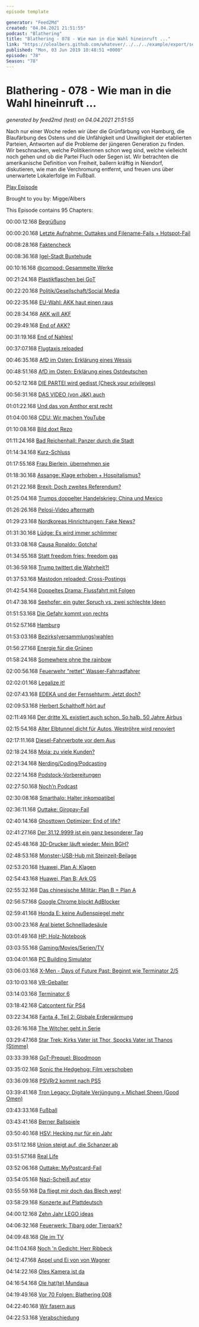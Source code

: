 ```yaml
---
episode template

generator: "Feed2Md"
created: "04.04.2021 21:51:55"
podcast: "Blathering"
title: "Blathering - 078 - Wie man in die Wahl hineinruft ..."
link: "https://olealbers.github.com/whatever/../../../example/export/seasons/4/2019/6/Blathering - 078 - Wie man in die Wahl hineinruft ....md"
published: "Mon, 03 Jun 2019 10:48:51 +0000"
episode: "78"
Season: "78"
---
```


# Blathering - 078 - Wie man in die Wahl hineinruft ...
_generated by feed2md (test) on 04.04.2021 21:51:55_

Nach nur einer Woche reden wir über die Grünfärbung von Hamburg, die Blaufärbung des Ostens und die Unfähigkeit und Unwilligkeit der etablierten Parteien, Antworten auf die Probleme der jüngeren Generation zu finden. Wir beschnacken, welche Politikerinnen schon weg sind, welche vielleicht noch gehen und ob die Partei Fluch oder Segen ist. Wir betrachten die amerikanische Definition von Freiheit, ballern kräftig in Niendorf, diskutieren, wie man die Verchromung entfernt, und freuen uns über unerwartete Lokalerfolge im Fußball.

[Play Episode](https://www.blathering.de/podlove/file/747/s/feed/c/mp3/blathering_078.mp3)

Brought to you by: Migge/Albers

This Episode contains 95 Chapters:


00:00:12.168 [Begrüßung]()

00:00:20.168 [Letzte Aufnahme: Outtakes und Filename-Fails + Hotspot-Fail](https://twitter.com/search?q=%226%2C5%22%20auphonic&src=typd&lang=de)

00:08:28.168 [Faktencheck]()

00:08:36.168 [Igel-Stadt Buxtehude](https://de.wikipedia.org/wiki/Der_Hase_und_der_Igel)

00:10:16.168 [@compod: Gesammelte Werke](https://twitter.com/search?l=&q=from%3Acompod%20to%3Ablathering_pod%20since%3A2019-05-26%20until%3A2019-06-10&src=typd&lang=de)

00:21:24.168 [Plastikflaschen bei GoT](https://www.vox.com/2019/5/20/18632478/game-of-thrones-water-bottle-mistake-memes)

00:22:20.168 [Politik/Gesellschaft/Social Media]()

00:22:35.168 [EU-Wahl: AKK haut einen raus](https://www.spiegel.de/politik/deutschland/annegret-kramp-karrenbauer-die-selbstzerstoerung-der-akk-a-1269632.html)

00:28:34.168 [AKK will AKF](https://twitter.com/robinalexander_/status/1133268983883411457)

00:29:49.168 [End of AKK?](https://www.bloomberg.com/news/articles/2019-05-28/merkel-sees-succession-plan-unraveling-because-akk-not-up-to-job)

00:31:19.168 [End of Nahles!](https://www.tagesschau.de/inland/spd-nahles-129.html)

00:37:07.168 [Flugtaxis reloaded](https://www.handelsblatt.com/politik/deutschland/cdu-klausur-klimaschutz-als-geschaeftsmodell-cdu-setzt-auf-zertifikatehandel-und-flugtaxis/24411742.html?ticket=ST-3856596-s4J7dD6AXilFCooK3qy5-ap6)

00:46:35.168 [AfD im Osten: Erklärung eines Wessis](https://threadreaderapp.com/thread/1132895246143172608.html?refreshed=yes)

00:48:51.168 [AfD im Osten: Erklärung eines Ostdeutschen](https://threadreaderapp.com/thread/1132975591945330689.html)

00:52:12.168 [DIE PARTEI wird gedisst (Check your privileges)](https://www.jetzt.de/politik/satire-gegen-homophobie-im-eu-parlament)

00:56:31.168 [DAS VIDEO (von J&K) auch](https://www.youtube.com/watch?v=S76hI3tjb4Y)

01:01:22.168 [Und das von Amthor erst recht](https://twitter.com/TorstenBeeck/status/1134026576612470784)

01:04:00.168 [CDU: Wir machen YouTube](https://www.spiegel.de/politik/deutschland/rezo-debakel-cdu-naher-verein-will-eigene-youtube-stars-aufbauen-a-1270384.html)

01:10:08.168 [Bild doxt Rezo](https://twitter.com/intr4venous/status/1132967736299184130)

01:11:24.168 [Bad Reichenhall: Panzer durch die Stadt](https://twitter.com/LindstromVidar/status/1134447684008460289)

01:14:34.168 [Kurz-Schluss](https://www.spiegel.de/politik/ausland/oesterreich-sebastian-kurz-ist-am-ende-und-steht-vor-dem-comeback-a-1269607.html)

01:17:55.168 [Frau Bierlein, übernehmen sie](https://www.instagram.com/p/ByGUGHrCv3d/)

01:18:30.168 [Assange: Klage erhoben + Hospitalismus?](https://www.zdnet.de/88361015/usa-erheben-neue-18-punkte-anklage-gegen-julian-assange/)

01:21:22.168 [Brexit: Doch zweites Referendum?](https://www.theguardian.com/politics/2019/may/27/jeremy-corbyn-signals-more-support-for-second-referendum-after-voter-exodus)

01:25:04.168 [Trumps doppelter Handelskrieg: China und Mexico](https://www.heise.de/newsticker/meldung/Trump-weitet-Handelskrieg-in-China-und-Mexiko-aus-4436538.html)

01:26:26.168 [Pelosi-Video aftermath](https://popular.info/p/10-million-fake-views)

01:29:23.168 [Nordkoreas Hinrichtungen: Fake News?](https://www.sueddeutsche.de/politik/bericht-nordkorea-hinrichtung-us-sondergesandter-1.4469254)

01:31:30.168 [Lüdge: Es wird immer schlimmer](http://www.tagesschau.de/investigativ/ndr-wdr/luegde-angeklagter-101.html)

01:33:08.168 [Causa Ronaldo: Gotcha!](https://www.mirror.co.uk/sport/football/news/cristiano-ronaldo-rape-summons-10-16191722?3)

01:34:55.168 [Statt freedom fries: freedom gas](https://slate.com/business/2019/05/freedom-gas-molecules-of-freedom-department-of-energy.html)

01:36:59.168 [Trump twittert die Wahrheit?!](https://www.dw.com/de/trump-vertwittert-sich-in-widerspr%C3%BCche/a-48981124)

01:37:53.168 [Mastodon reloaded: Cross-Postings](https://chaos.social/@chaosdaten/102164246199826785)

01:42:54.168 [Doppeltes Drama: Flussfahrt mit Folgen](https://www.tagesschau.de/ausland/schiffsunglueck-107.html)

01:47:38.168 [Seehofer: ein guter Spruch vs. zwei schlechte Ideen](https://www.tagesschau.de/inland/seehofer-cyberabwehr-101.html)

01:51:53.168 [Die Gefahr kommt von rechts](https://www.spiegel.de/politik/deutschland/extremismus-hamburger-verfassungsschutz-warnt-vor-entgrenzung-a-1269979.html)

01:52:57.168 [Hamburg]()

01:53:03.168 [Bezirks(versammlungs)wahlen](https://www.ndr.de/nachrichten/hamburg/Bezirksversammlungswahlen-in-Hamburg,bezirkswahlen116.html)

01:56:27.168 [Energie für die Grünen](https://www.abendblatt.de/hamburg/article225885873/Schwere-Vorwuerfe-Staedtische-Firma-macht-Werbung-fuer-Gruene.html)

01:58:24.168 [Somewhere ohne the rainbow](https://www.ndr.de/fernsehen/sendungen/ndr_aktuell/Doch-keine-bunten-Zebrastreifen-fuer-St-Georg,ndraktuell51196.html)

02:00:56.168 [Feuerwehr "rettet" Wasser-Fahrradfahrer](https://www.hamburg1.de/nachrichten/40765/Wasserradler_verfaehrt_sich_auf_der_Alster.html)

02:02:01.168 [Legalize it!](https://www.zdf.de/nachrichten/heute/hamburg-fuer-legalisierung-vorstoss-fuer-das--containern-100.html)

02:07:43.168 [EDEKA und der Fernsehturm: Jetzt doch?](https://www.abendblatt.de/hamburg/article225894673/Edeka-und-der-Poker-um-das-Fernsehturm-Restaurant.html)

02:09:53.168 [Herbert Schalthoff hört auf](https://theworldnews.net/de-news/fernsehen-hamburg1-politikchef-herbert-schalthoff-geht-in-rente)

02:11:49.168 [Der dritte XL existiert auch schon. So halb. 50 Jahre Airbus](https://www.flightradar24.com/blog/airbus-celebrates-its-50th-anniversary-with-a-special-formation-flight/)

02:15:54.168 [Alter Elbtunnel dicht für Autos, Weströhre wird renoviert](https://www.hamburg1.de/nachrichten/40741/Alter_Elbtunnel_fuer_Autos_gesperrt.html)

02:17:11.168 [Diesel-Fahrverbote vor dem Aus](https://www.hamburg1.de/nachrichten/40752/Aus_fuer_Diesel_Fahrverbote.html)

02:18:24.168 [Moia: zu viele Kunden?](https://www.hamburg1.de/nachrichten/40766/Moia_hat_mehr_als_100_000_Fahrten_registriert.html)

02:21:34.168 [Nerding/Coding/Podcasting]()

02:22:14.168 [Podstock-Vorbereitungen](https://uberspace.de/de/)

02:27:50.168 [Noch’n Podcast](https://www.good-mourning.de/)

02:30:08.168 [Smarthalo: Halter inkompatibel](https://twitter.com/stammtischphilo/status/1133715709975027713)

02:36:11.168 [Outtake: Giropay-Fail](https://www.giropay.de/kaeufer/)

02:40:14.168 [Ghosttown Optimizer: End of life?](https://twitter.com/stammtischphilo/status/1133258178039353345)

02:41:27.168 [Der 31.12.9999 ist ein ganz besonderer Tag](https://docs.microsoft.com/de-de/dotnet/api/system.datetime.maxvalue?view=netframework-4.8)

02:45:48.168 [3D-Drucker läuft wieder: Mein BGH?](https://twitter.com/stammtischphilo/status/1133059800118566914)

02:48:53.168 [Monster-USB-Hub mit Steinzeit-Beilage](https://twitter.com/stammtischphilo/status/1132529212101931008)

02:53:20.168 [Huawei, Plan A: Klagen](https://www.zdnet.de/88361381/huawei-beantragt-schnellverfahren-gegen-us-regierung/)

02:54:43.168 [Huawei, Plan B: Ark OS](https://www.zdnet.de/88361333/android-alternative-huawei-beantragt-marke-ark-os/)

02:55:32.168 [Das chinesische Militär: Plan B = Plan A](https://www.zdnet.de/88361345/angst-vor-us-hackern-chinesisches-militaer-kehrt-windows-den-ruecken/)

02:56:57.168 [Google Chrome blockt AdBlocker](https://www.zdnet.de/88361419/google-haelt-doch-an-beschraenkungen-fuer-werbeblocker-in-chrome-fest/)

02:59:41.168 [Honda E: keine Außenspiegel mehr](https://www.golem.de/news/honda-e-honda-ersetzt-aussenspiegel-durch-kameras-1905-141586.html)

03:00:23.168 [Aral bietet Schnellladesäule](https://www.golem.de/news/elektromobilitaet-aral-stellt-ultraschnellladesaeulen-auf-1905-141590.html)

03:01:49.168 [HP: Holz-Notebook](https://www.golem.de/news/envy-wood-series-hp-fuehrt-holzklasse-bei-notebooks-ein-1905-141557.html)

03:03:55.168 [Gaming/Movies/Serien/TV]()

03:04:01.168 [PC Building Simulator](https://twitter.com/stammtischphilo/status/1133794895397830656)

03:06:03.168 [X-Men - Days of Future Past: Beginnt wie Terminator 2/5](https://www.youtube.com/watch?v=_Mg7qKstnPk)

03:10:03.168 [VR-Geballer](https://twitter.com/stammtischphilo/status/1133720251953229824)

03:14:03.168 [Terminator 6](https://www.youtube.com/watch?v=u6mTPT_vrDc)

03:18:42.168 [Catcontent für PS4](https://twitter.com/stammtischphilo/status/1133786198458208262?s=21)

03:22:34.168 [Fanta 4, Teil 2: Globale Erderwärmung](https://de.wikipedia.org/wiki/Fantastic_Four:_Rise_of_the_Silver_Surfer)

03:26:16.168 [The Witcher geht in Serie](https://www.youtube.com/watch?v=zgoljPQBAg0)

03:29:47.168 [Star Trek: Kirks Vater ist Thor, Spocks Vater ist Thanos (Stimme)](https://www.imdb.com/title/tt0796366/characters/nm1165110)

03:33:39.168 [GoT-Prequel: Bloodmoon](https://www.gamestar.de/artikel/game-of-thrones-prequel-serie-bloodmoon,3344641.html)

03:35:02.168 [Sonic the Hedgehog: Film verschoben](https://www.golem.de/news/sonic-the-hedgehog-sonic-film-wird-fuer-redesign-des-protagonisten-verschoben-1905-141531.html)

03:36:09.168 [PSVRr2 kommt nach PS5](https://www.golem.de/news/sony-neue-playstation-vr-erscheint-nicht-mit-ps5-1905-141560.html)

03:39:41.168 [Tron Legacy: Digitale Verjüngung + Michael Sheen (Good Omen)](https://www.dwdl.de/meinungen/72573/good_omens_die_vielleicht_koestlichste_serie_des_jahres/)

03:43:33.168 [Fußball]()

03:43:41.168 [Berner Ballspiele](http://hurz.me/wf)

03:50:40.168 [HSV: Hecking nur für ein Jahr](https://www.hamburg1.de/nachrichten/40744/Dieter_Hecking_ist_neuer_HSV_Trainer.html)

03:51:12.168 [Union steigt auf, die Schanzer ab](https://www.berliner-kurier.de/sport/1--fc-union/-die-zeit-ist-nun-gekommen-----der-traum-ist-wahr--union-steigt-auf--ist-bundesligaaa--32611322)

03:51:57.168 [Real Life]()

03:52:06.168 [Outtake: MyPostcard-Fail](https://www.mypostcard.com/)

03:54:05.168 [Nazi-Scheiß auf etsy](https://twitter.com/stammtischphilo/status/1133120316954357761)

03:55:59.168 [Da fliegt mir doch das Blech weg!](https://twitter.com/stammtischphilo/status/1133057105328582656)

03:58:29.168 [Konzerte auf Plattdeutsch](https://twitter.com/stammtischphilo/status/1132634896483127296)

04:00:12.168 [Zehn Jahr LEGO ideas](https://ideas.lego.com/challenges/5fa4eb3f-1e98-47d7-abbc-fdc2a29b79c3/application/2ae74ed1-0c39-4e4b-8862-06409fb6c7a4)

04:06:32.168 [Feuerwerk: Tibarg oder Tierpark?](https://www.hamburg.de/tibargfest/)

04:09:48.168 [Ole im TV](https://www.ndr.de/fernsehen/sendungen/die_ndr_quizshow/index.html)

04:11:04.168 [Noch 'n Gedicht: Herr Ribbeck](https://www.vonribbeck.de/gedicht-herr-von-ribbeck-auf-ribbeck-im-havelland/)

04:12:47.168 [Appel und Ei von von Wagner](https://twitter.com/clausvonwagner/status/1133678547938271232)

04:14:22.168 [Oles Kamera ist da](https://twitter.com/stammtischphilo/status/1134492853994958848)

04:16:54.168 [Ole hat(te) Mundaua](https://twitter.com/stammtischphilo/status/1133712525571317762)

04:19:49.168 [Vor 70 Folgen: Blathering 008](https://www.blathering.de/2016/09/blathering-008-wie-man-etwas-wieder-ins-lot-bringt/)

04:22:40.168 [Wir fasern aus](https://www.podstock.de/)

04:22:53.168 [Verabschiedung]()


